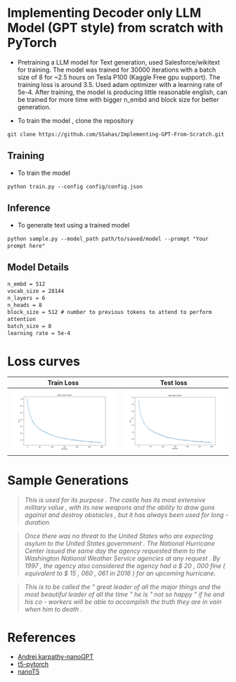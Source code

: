 # Implementing Decoder only LLM Model (GPT style) from scratch with PyTorch
- Pretraining a LLM model for Text generation, used Salesforce/wikitext for training. The model was trained for 30000 iterations with a batch size of 8 for ~2.5 hours on Tesla P100 (Kaggle Free gpu support). The training loss is around 3.5. Used adam optimizer with a learning rate of 5e-4. After training, the model is producing little reasonable english, can be trained for more time with bigger n_embd and block size for better generation.


- To train the model , clone the repository 

```
git clone https://github.com/SSahas/Implementing-GPT-From-Scratch.git
```
## Training 
- To train the model
```
python train.py --config config/config.json
```

## Inference
- To generate text using a trained model
```
python sample.py --model_path path/to/saved/model --prompt "Your prompt here"
```

## Model Details
```
n_embd = 512
vocab_size = 28144
n_layers = 6
n_heads = 8
block_size = 512 # number to previous tokens to attend to perform attention
batch_size = 8
learning rate = 5e-4
```

# Loss curves 
Train Loss             |  Test loss
:-------------------------:|:-------------------------:
![](https://github.com/SSahas/Implementing-GPT-From-Scratch/blob/add_eval/assets/train.png)  |  ![](https://github.com/SSahas/Implementing-GPT-From-Scratch/blob/add_eval/assets/test.png)

# Sample Generations
> *This is used for its purpose . The castle has its most extensive military value , with its new weapons and the ability to draw guns against and destroy obstacles ,
but it has always been used for long - duration.*

> *Once there was no threat to the United States who are expecting asylum to the United States government . The National Hurricane Center issued the same day the agency requested them to the Washington National Weather Service agencies at any request . By 1997 , the agency also considered the agency had a $ 20 , 000 fine ( equivalent to $ 15 , 060 , 061 in 2016 ) for an upcoming hurricane.*

> *This is to be called the " great leader of all the major things and the most beautiful leader of all the time " he is " not so happy " if he and his co - workers will be able to accomplish the truth they are in vain when him to death .*





# References 
- [Andrej karpathy-nanoGPT](https://github.com/karpathy/nanoGPT)
- [t5-pytorch](https://github.com/conceptofmind/t5-pytorch)
- [nanoT5](https://github.com/PiotrNawrot/nanoT5)
